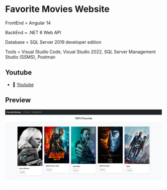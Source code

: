 # Favorite Movies Website

FrontEnd = Angular 14

BackEnd = .NET 6 Web API

Database = SQL Server 2019 developer edition

Tools = Visual Studio Code, Visual Studio 2022, SQL Server Management Studio (SSMS), Postman

## Youtube
- :link: [Youtube](https://youtu.be/uUdtJ6Bz9kk)
## Preview
![preview](./Image/Preview.png "Preview")
